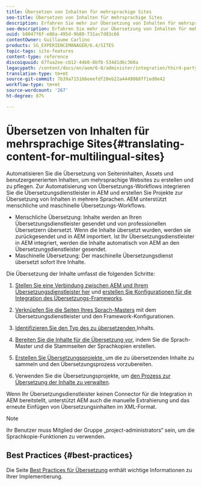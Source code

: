 ```yaml
---
title: Übersetzen von Inhalten für mehrsprachige Sites
seo-title: Übersetzen von Inhalten für mehrsprachige Sites
description: Erfahren Sie mehr zur Übersetzung von Inhalten für mehrsprachige Sites.
seo-description: Erfahren Sie mehr zur Übersetzung von Inhalten für mehrsprachige Sites.
uuid: b8047f6f-e86a-495d-9b80-731ac7d83c66
contentOwner: Guillaume Carlino
products: SG_EXPERIENCEMANAGER/6.4/SITES
topic-tags: site-features
content-type: reference
discoiquuid: 67faa2ee-cb12-44b0-8bfb-534d1d6c360a
legacypath: /content/docs/en/aem/6-0/administer/integration/third-party-services/machine-translation
translation-type: tm+mt
source-git-commit: 7b39a715166eeefdf20eb22a4449068ff1ed0e42
workflow-type: tm+mt
source-wordcount: '267'
ht-degree: 87%

---
```



# Übersetzen von Inhalten für mehrsprachige Sites{#translating-content-for-multilingual-sites}

Automatisieren Sie die Übersetzung von Seiteninhalten, Assets und benutzergenerierten Inhalten, um mehrsprachige Websites zu erstellen und zu pflegen. Zur Automatisierung von Übersetzungs-Workflows integrieren Sie die Übersetzungsdienstleister in AEM und erstellen Sie Projekte zur Übersetzung von Inhalten in mehrere Sprachen. AEM unterstützt menschliche und maschinelle Übersetzungs-Workflows.

* Menschliche Übersetzung: Inhalte werden an Ihren Übersetzungsdienstleister gesendet und von professionellen Übersetzern übersetzt. Wenn die Inhalte übersetzt wurden, werden sie zurückgesendet und in AEM importiert. Ist Ihr Übersetzungsdienstleister in AEM integriert, werden die Inhalte automatisch von AEM an den Übersetzungsdienstleister gesendet.
* Maschinelle Übersetzung: Der maschinelle Übersetzungsdienst übersetzt sofort Ihre Inhalte.

Die Übersetzung der Inhalte umfasst die folgenden Schritte:

1. [Stellen Sie eine Verbindung zwischen AEM und Ihrem Übersetzungsdienstleister her](/help/sites-administering/tc-tic.md#connecting-to-a-translation-service-provider) und [erstellen Sie Konfigurationen für die Integration des Übersetzungs-Frameworks](/help/sites-administering/tc-tic.md).

1. [Verknüpfen Sie die Seiten Ihres Sprach-Masters](/help/sites-administering/tc-tic.md#configuring-pages-for-translation) mit dem Übersetzungsdienstleister und den Framework-Konfigurationen.
1. [Identifizieren Sie den Typ des zu übersetzenden ](/help/sites-administering/tc-rules.md) Inhalts.
1. [Bereiten Sie die Inhalte für die Übersetzung vor](/help/sites-administering/tc-prep.md), indem Sie die Sprach-Master und die Stammseiten der Sprachkopien erstellen.
1. [Erstellen Sie Übersetzungsprojekte, ](/help/sites-administering/tc-manage.md) um die zu übersetzenden Inhalte zu sammeln und den Übersetzungsprozess vorzubereiten.
1. Verwenden Sie die Übersetzungsprojekte, um [den Prozess zur Übersetzung der Inhalte zu verwalten](/help/sites-administering/tc-manage.md).

Wenn Ihr Übersetzungsdienstleister keinen Connector für die Integration in AEM bereitstellt, unterstützt AEM auch die manuelle Extrahierung und das erneute Einfügen von Übersetzungsinhalten im XML-Format.

>[!NOTE]
>
>Ihr Benutzer muss Mitglied der Gruppe „project-administrators“ sein, um die Sprachkopie-Funktionen zu verwenden.

## Best Practices {#best-practices}

Die Seite [Best Practices für Übersetzung](/help/sites-administering/tc-bp.md) enthält wichtige Informationen zu Ihrer Implementierung.
